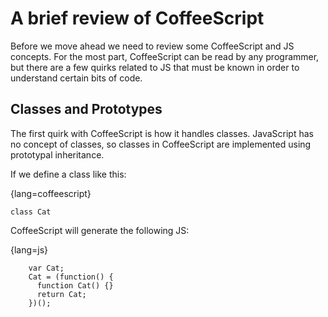 #  A brief review of CoffeeScript

Before we move ahead we need to review some CoffeeScript and JS concepts.
For the most part, CoffeeScript can be read by any programmer, but there are a few quirks related to JS that must be 
known in order to understand certain bits of code.

## Classes and Prototypes

The first quirk with CoffeeScript is how it handles classes. JavaScript has no concept of classes, so classes in CoffeeScript are implemented using prototypal inheritance. 

If we define a class like this:

{lang=coffeescript}
~~~~~~~  
class Cat
~~~~~~~  

CoffeeScript will generate the following JS:

{lang=js}
~~~~~~~  
    var Cat;
    Cat = (function() {
      function Cat() {}
      return Cat;
    })();
~~~~~~~
